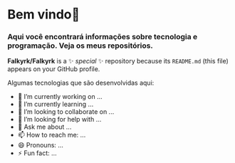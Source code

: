 # Bem vindo👋
### Aqui você encontrará informações sobre tecnologia e programação. Veja os meus repositórios.


**Falkyrk/Falkyrk** is a ✨ _special_ ✨ repository because its `README.md` (this file) appears on your GitHub profile.

Algumas tecnologias que são desenvolvidas aqui:

- 🔭 I’m currently working on ...
- 🌱 I’m currently learning ...
- 👯 I’m looking to collaborate on ...
- 🤔 I’m looking for help with ...
- 💬 Ask me about ...
- 📫 How to reach me: ...
- 😄 Pronouns: ...
- ⚡ Fun fact: ...

